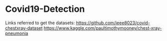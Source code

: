 # Covid19-Detection
Links referred to get the datasets:
https://github.com/ieee8023/covid-chestxray-dataset
https://www.kaggle.com/paultimothymooney/chest-xray-pneumonia
